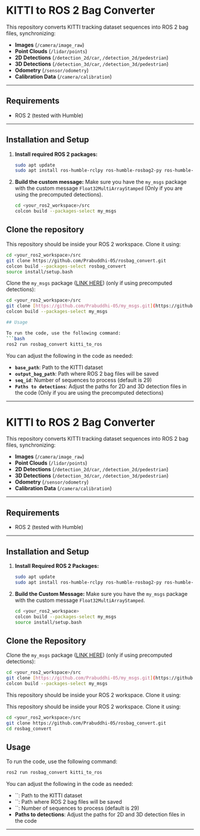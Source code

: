 # KITTI to ROS 2 Bag Converter

This repository converts KITTI tracking dataset sequences into ROS 2 bag files, synchronizing:
- **Images** (`/camera/image_raw`)
- **Point Clouds** (`/lidar/points`)
- **2D Detections** (`/detection_2d/car`, `/detection_2d/pedestrian`)
- **3D Detections** (`/detection_3d/car`, `/detection_3d/pedestrian`)
- **Odometry** (`/sensor/odometry`)
- **Calibration Data** (`/camera/calibration`)

---

## Requirements

- ROS 2 (tested with Humble)
---

## Installation and Setup

1. **Install required ROS 2 packages:**
    ```bash
    sudo apt update
    sudo apt install ros-humble-rclpy ros-humble-rosbag2-py ros-humble-cv-bridge python3-opencv python3-numpy
    ```

2. **Build the custom message:**
    Make sure you have the `my_msgs` package with the custom message `Float32MultiArrayStamped` (Only if you are using the precomputed detections).

    ```bash
    cd <your_ros2_workspace>/src
    colcon build --packages-select my_msgs
    ```

## Clone the repository

This repository should be inside your ROS 2 workspace. Clone it using:
```bash
cd <your_ros2_workspace>/src
git clone https://github.com/Prabuddhi-05/rosbag_convert.git
colcon build --packages-select rosbag_convert
source install/setup.bash

```

Clone the `my_msgs` package ([LINK HERE](https://github.com/Prabuddhi-05/my_msgs.git)) (only if using precomputed detections):
```bash
cd <your_ros2_workspace>/src
git clone [https://github.com/Prabuddhi-05/my_msgs.git](https://github.com/Prabuddhi-05/my_msgs.git)
colcon build --packages-select my_msgs

## Usage

To run the code, use the following command:
```bash
ros2 run rosbag_convert kitti_to_ros
```

You can adjust the following in the code as needed:
- **`base_path`**: Path to the KITTI dataset
- **`output_bag_path`**: Path where ROS 2 bag files will be saved
- **`seq_id`**: Number of sequences to process (default is 29)
- **`Paths to detections`**: Adjust the paths for 2D and 3D detection files in the code (Only if you are using the precomputed detections)

---


# KITTI to ROS 2 Bag Converter

This repository converts KITTI tracking dataset sequences into ROS 2 bag files, synchronizing:

- **Images** (`/camera/image_raw`)
- **Point Clouds** (`/lidar/points`)
- **2D Detections** (`/detection_2d/car`, `/detection_2d/pedestrian`)
- **3D Detections** (`/detection_3d/car`, `/detection_3d/pedestrian`)
- **Odometry** (`/sensor/odometry`)
- **Calibration Data** (`/camera/calibration`)

---

## Requirements

- ROS 2 (tested with Humble)

---

## Installation and Setup

1. **Install Required ROS 2 Packages:**

   ```bash
   sudo apt update
   sudo apt install ros-humble-rclpy ros-humble-rosbag2-py ros-humble-cv-bridge python3-opencv python3-numpy
   ```

2. **Build the Custom Message:** Make sure you have the `my_msgs` package with the custom message `Float32MultiArrayStamped`.

   ```bash
   cd <your_ros2_workspace>
   colcon build --packages-select my_msgs
   source install/setup.bash
   ```

## Clone the Repository

Clone the `my_msgs` package ([LINK HERE](https://github.com/Prabuddhi-05/my_msgs.git)) (only if using precomputed detections):
```bash
cd <your_ros2_workspace>/src
git clone [https://github.com/Prabuddhi-05/my_msgs.git](https://github.com/Prabuddhi-05/my_msgs.git)
colcon build --packages-select my_msgs
```

This repository should be inside your ROS 2 workspace. Clone it using:

This repository should be inside your ROS 2 workspace. Clone it using:

```bash
cd <your_ros2_workspace>/src
git clone https://github.com/Prabuddhi-05/rosbag_convert.git
cd rosbag_convert
```

## Usage

To run the code, use the following command:

```bash
ros2 run rosbag_convert kitti_to_ros
```

You can adjust the following in the code as needed:

- ``: Path to the KITTI dataset
- ``: Path where ROS 2 bag files will be saved
- ``: Number of sequences to process (default is 29)
- **Paths to detections**: Adjust the paths for 2D and 3D detection files in the code

---



